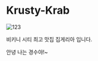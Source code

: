 # Krusty-Krab

![123](https://user-images.githubusercontent.com/40809467/160355093-7cb4d129-3050-4828-95f1-c348c3f05105.png)

비키니 시티 최고 맛집 집게리아 입니다.

안녕 나는 경수야!~
